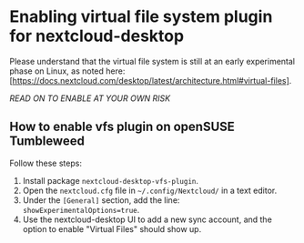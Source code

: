 # Enabling virtual file system plugin for nextcloud-desktop #

Please understand that the virtual file system is still at an early
experimental phase on Linux, as noted here:
[https://docs.nextcloud.com/desktop/latest/architecture.html#virtual-files].

*READ ON TO ENABLE AT YOUR OWN RISK*

## How to enable vfs plugin on openSUSE Tumbleweed ##

Follow these steps:

1. Install package `nextcloud-desktop-vfs-plugin`.
2. Open the `nextcloud.cfg` file in `~/.config/Nextcloud/` in a text editor.
3. Under the `[General]` section, add the line: `showExperimentalOptions=true`.
4. Use the nextcloud-desktop UI to add a new sync account, and the option to
   enable "Virtual Files" should show up.
